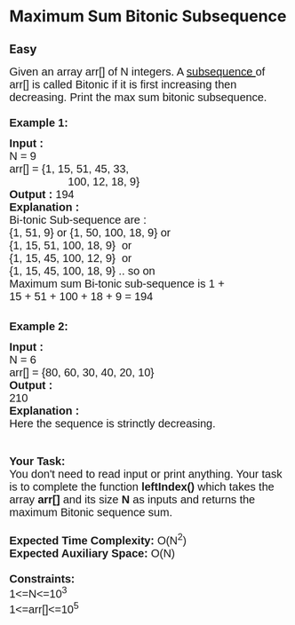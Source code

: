 # Maximum Sum Bitonic Subsequence
##  Easy 
<div class="problem-statement">
                <p></p><p><span style="font-size:20px"><span style="font-family:arial,helvetica,sans-serif">Given an array arr[]&nbsp;of N integers. A <a href="http://en.wikipedia.org/wiki/Subsequence" target="_blank">subsequence&nbsp;</a>of arr[]&nbsp;is called Bitonic if it is first increasing then decreasing. Print the max sum bitonic subsequence.<br>
<br>
<strong>Example 1:</strong></span></span></p>

<pre><span style="font-size:20px"><span style="font-family:arial,helvetica,sans-serif"><strong>Input :</strong>
N = 9
arr[] = {1, 15, 51, 45, 33,
                   100, 12, 18, 9}
<strong>Output : </strong>194
<strong>Explanation :</strong>
Bi-tonic Sub-sequence are :
{1, 51, 9} or {1, 50, 100, 18, 9} or
{1, 15, 51, 100, 18, 9}  or
{1, 15, 45, 100, 12, 9}  or
{1, 15, 45, 100, 18, 9} .. so on           
Maximum sum Bi-tonic sub-sequence is 1 +
15 + 51 + 100 + 18 + 9 = 194</span></span></pre>

<p><br>
<span style="font-size:20px"><span style="font-family:arial,helvetica,sans-serif"><strong>Example 2:</strong></span></span></p>

<pre><span style="font-size:20px"><span style="font-family:arial,helvetica,sans-serif"><strong>Input :</strong>
N = 6
arr[] = {80, 60, 30, 40, 20, 10}
<strong>Output :</strong>
210
<strong>Explanation :</strong>
Here the sequence is strinctly decreasing.
</span></span></pre>

<p>&nbsp;</p>

<p><span style="font-size:20px"><span style="font-family:arial,helvetica,sans-serif"><strong>Your Task:&nbsp;&nbsp;</strong><br>
You don't need to read input or print anything. Your task is to complete the function&nbsp;<strong>leftIndex()</strong>&nbsp;which takes the array <strong>arr[]</strong> and its size <strong>N </strong>as inputs and returns the maximum Bitonic sequence sum.<br>
<br>
<strong>Expected Time Complexity:</strong> O(N<sup>2</sup>)<br>
<strong>Expected Auxiliary Space:</strong> O(N)<br>
<br>
<strong>Constraints:</strong><br>
1&lt;=N&lt;=10<sup>3</sup><br>
1&lt;=arr[]&lt;=10<sup>5</sup></span></span></p>
 <p></p>
            </div>